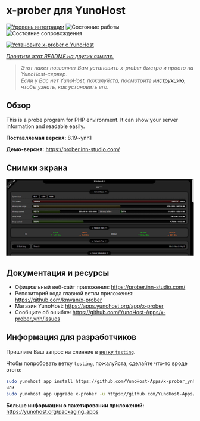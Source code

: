 <!--
Важно: этот README был автоматически сгенерирован <https://github.com/YunoHost/apps/tree/master/tools/readme_generator>
Он НЕ ДОЛЖЕН редактироваться вручную.
-->

# x-prober для YunoHost

[![Уровень интеграции](https://apps.yunohost.org/badge/integration/x-prober)](https://ci-apps.yunohost.org/ci/apps/x-prober/)
![Состояние работы](https://apps.yunohost.org/badge/state/x-prober)
![Состояние сопровождения](https://apps.yunohost.org/badge/maintained/x-prober)

[![Установите x-prober с YunoHost](https://install-app.yunohost.org/install-with-yunohost.svg)](https://install-app.yunohost.org/?app=x-prober)

*[Прочтите этот README на других языках.](./ALL_README.md)*

> *Этот пакет позволяет Вам установить x-prober быстро и просто на YunoHost-сервер.*  
> *Если у Вас нет YunoHost, пожалуйста, посмотрите [инструкцию](https://yunohost.org/install), чтобы узнать, как установить его.*

## Обзор

This is a probe program for PHP environment. It can show your server information and readable easily.


**Поставляемая версия:** 8.19~ynh1

**Демо-версия:** <https://prober.inn-studio.com/>

## Снимки экрана

![Снимок экрана x-prober](./doc/screenshots/screenshot.jpg)

## Документация и ресурсы

- Официальный веб-сайт приложения: <https://prober.inn-studio.com/>
- Репозиторий кода главной ветки приложения: <https://github.com/kmvan/x-prober>
- Магазин YunoHost: <https://apps.yunohost.org/app/x-prober>
- Сообщите об ошибке: <https://github.com/YunoHost-Apps/x-prober_ynh/issues>

## Информация для разработчиков

Пришлите Ваш запрос на слияние в [ветку `testing`](https://github.com/YunoHost-Apps/x-prober_ynh/tree/testing).

Чтобы попробовать ветку `testing`, пожалуйста, сделайте что-то вроде этого:

```bash
sudo yunohost app install https://github.com/YunoHost-Apps/x-prober_ynh/tree/testing --debug
или
sudo yunohost app upgrade x-prober -u https://github.com/YunoHost-Apps/x-prober_ynh/tree/testing --debug
```

**Больше информации о пакетировании приложений:** <https://yunohost.org/packaging_apps>
